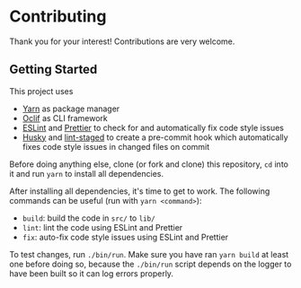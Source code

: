 # Contributing

Thank you for your interest! Contributions are very welcome.

## Getting Started

This project uses
- [Yarn](https://yarnpkg.com/) as package manager
- [Oclif](https://oclif.io/) as CLI framework
- [ESLint](https://eslint.org/) and [Prettier](https://prettier.io/) to check for and automatically fix code style issues
- [Husky](https://github.com/typicode/husky) and [lint-staged](https://github.com/okonet/lint-staged) to create a pre-commit hook which automatically fixes code style issues in changed files on commit

Before doing anything else, clone (or fork and clone) this repository, `cd` into it and run `yarn` to install all dependencies.

After installing all dependencies, it's time to get to work. The following commands can be useful (run with `yarn <command>`):
- `build`: build the code in `src/` to `lib/`
- `lint`: lint the code using ESLint and Prettier
- `fix`: auto-fix code style issues using ESLint and Prettier

To test changes, run `./bin/run`. Make sure you have ran `yarn build` at least one before doing so, because the `./bin/run` script depends on the logger to have been built so it can log errors properly.
